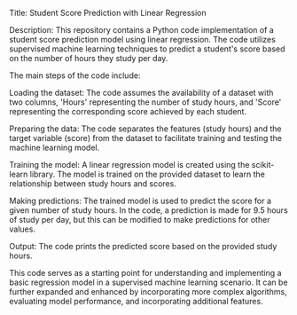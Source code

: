 Title: Student Score Prediction with Linear Regression

Description:
This repository contains a Python code implementation of a student score prediction model using linear regression. The code utilizes supervised machine learning techniques to predict a student's score based on the number of hours they study per day.

The main steps of the code include:

Loading the dataset: The code assumes the availability of a dataset with two columns, 'Hours' representing the number of study hours, and 'Score' representing the corresponding score achieved by each student.

Preparing the data: The code separates the features (study hours) and the target variable (score) from the dataset to facilitate training and testing the machine learning model.

Training the model: A linear regression model is created using the scikit-learn library. The model is trained on the provided dataset to learn the relationship between study hours and scores.

Making predictions: The trained model is used to predict the score for a given number of study hours. In the code, a prediction is made for 9.5 hours of study per day, but this can be modified to make predictions for other values.

Output: The code prints the predicted score based on the provided study hours.

This code serves as a starting point for understanding and implementing a basic regression model in a supervised machine learning scenario. It can be further expanded and enhanced by incorporating more complex algorithms, evaluating model performance, and incorporating additional features.
